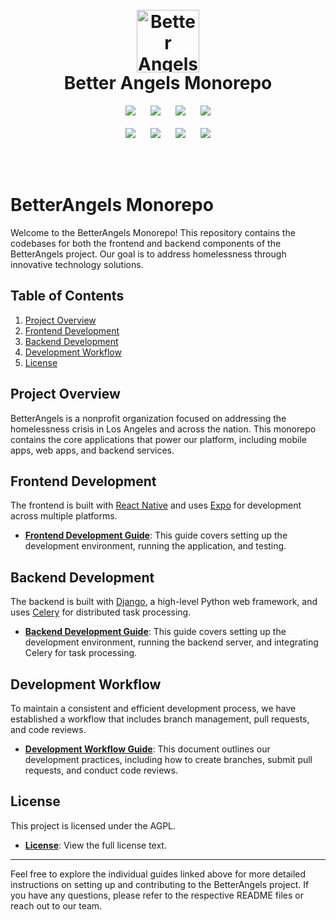 <h1 align="center">
  <br>
  <a href="https://www.betterangels.la/" target="_blank" rel="noreferrer"><img alt="Better Angels Logo" src="https://avatars.githubusercontent.com/u/137959057?s=100&v=4" width="100"></a>
  <br>
  Better Angels Monorepo
  <br>
</h1>

<p align="center">
   <a href="https://reactnative.dev/docs/getting-started" target="_blank"><img src="https://img.shields.io/badge/React_Native-20232A?style=for-the-badge&logo=react&logoColor=61DAFB" hspace="10" /></a>
   <a href="https://storybook.js.org/docs" target="_blank"><img src="https://img.shields.io/badge/storybook-FF4785?style=for-the-badge&logo=storybook&logoColor=white" hspace="10" /></a>
   <a href="https://playwright.dev/docs/intro" target="_blank"><img src="https://img.shields.io/badge/Playwright-45ba4b?style=for-the-badge&logo=Playwright&logoColor=white" hspace="10" /></a>
   <a href="https://graphql.org/code/" target="_blank"><img src="https://img.shields.io/badge/GraphQl-E10098?style=for-the-badge&logo=graphql&logoColor=white" hspace="10" /></a>
   <br><br>
   <a href="https://docs.aws.amazon.com/" target="_blank"><img src="https://img.shields.io/badge/Amazon AWS-FF9900?style=for-the-badge&logo=amazonaws&logoColor=white" hspace="10" /></a>
   <a href="https://docs.djangoproject.com/" target="_blank"><img src="https://img.shields.io/badge/Django-092E20?style=for-the-badge&logo=django&logoColor=green" hspace="10" /></a>
   <a href="https://docs.docker.com/" target="_blank"><img src="https://img.shields.io/badge/Docker-2CA5E0?style=for-the-badge&logo=docker&logoColor=white" hspace="10" /></a>
   <a href="https://docs.expo.dev/" target="_blank"><img src="https://img.shields.io/badge/Expo-1B1F23?style=for-the-badge&logo=expo&logoColor=FFFFFF" hspace="10" /></a>
</p>

<br>
<br>

# BetterAngels Monorepo

Welcome to the BetterAngels Monorepo! This repository contains the codebases for both the frontend and backend components of the BetterAngels project. Our goal is to address homelessness through innovative technology solutions.

## Table of Contents

1. [Project Overview](#project-overview)
2. [Frontend Development](#frontend-development)
3. [Backend Development](#backend-development)
4. [Development Workflow](#development-workflow)
5. [License](#license)

## Project Overview

BetterAngels is a nonprofit organization focused on addressing the homelessness crisis in Los Angeles and across the nation. This monorepo contains the core applications that power our platform, including mobile apps, web apps, and backend services.

## Frontend Development

The frontend is built with [React Native](https://reactnative.dev/) and uses [Expo](https://docs.expo.dev/) for development across multiple platforms.

- **[Frontend Development Guide](docs/frontend_readme.md)**: This guide covers setting up the development environment, running the application, and testing.

## Backend Development

The backend is built with [Django](https://www.djangoproject.com/), a high-level Python web framework, and uses [Celery](https://docs.celeryproject.org/en/stable/) for distributed task processing.

- **[Backend Development Guide](docs/backend_readme.md)**: This guide covers setting up the development environment, running the backend server, and integrating Celery for task processing.

## Development Workflow

To maintain a consistent and efficient development process, we have established a workflow that includes branch management, pull requests, and code reviews.

- **[Development Workflow Guide](docs/development_workflow.md)**: This document outlines our development practices, including how to create branches, submit pull requests, and conduct code reviews.

## License

This project is licensed under the AGPL.

- **[License](LICENSE)**: View the full license text.

---

Feel free to explore the individual guides linked above for more detailed instructions on setting up and contributing to the BetterAngels project. If you have any questions, please refer to the respective README files or reach out to our team.
